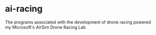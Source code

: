 # ai-racing
The programs associated with the development of drone racing powered my Microsoft's AirSim Drone Racing Lab
